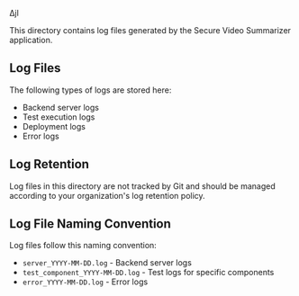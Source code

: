 ∆jl

This directory contains log files generated by the Secure Video Summarizer application.

## Log Files

The following types of logs are stored here:

- Backend server logs
- Test execution logs
- Deployment logs
- Error logs

## Log Retention

Log files in this directory are not tracked by Git and should be managed according to your organization's log retention policy.

## Log File Naming Convention

Log files follow this naming convention:

- `server_YYYY-MM-DD.log` - Backend server logs
- `test_component_YYYY-MM-DD.log` - Test logs for specific components
- `error_YYYY-MM-DD.log` - Error logs

